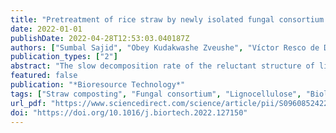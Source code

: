 ```yaml
---
title: "Pretreatment of rice straw by newly isolated fungal consortium enhanced lignocellulose degradation and humification during composting"
date: 2022-01-01
publishDate: 2022-04-28T12:53:03.040187Z
authors: ["Sumbal Sajid", "Obey Kudakwashe Zveushe", "Víctor Resco de Dios", "Farhan Nabi", "Yun Kyung Lee", "Abdul Rasheed Kaleri", "Lin Ma", "Lei Zhou", "Wei Zhang", "Faqin Dong", "Ying Han"]
publication_types: ["2"]
abstract: "The slow decomposition rate of the reluctant structure of lignocellulose in agricultural waste is the great limitation of composting processes, which can be averted by pretreatment-strategies. This study focused on the impacts of pretreating rice straw using a consortium of newly isolated fungal species on lignocellulose degradation and humic substances during composting. Fungal pretreatment had a significant impact on lignocellulose degradation (84%) of rice straw by producing higher lignocellulytic enzymes than chemical pretreatments (79%) or the control (61%). The compost with fungal pretreated rice straw (FPT) showed significantly high composting temperature in the late mesophilic stage, which enhanced the degradation of lignocellulose. The fluorescence excitation emission spectroscopy revealed that significantly more humic acid-like compounds were formed in FPT. These findings suggest that fungal pretreatment is a feasible method to accelerate straw degradation and humification."
featured: false
publication: "*Bioresource Technology*"
tags: ["Straw composting", "Fungal consortium", "Lignocellulose", "Biological pretreatment", "Humification"]
url_pdf: "https://www.sciencedirect.com/science/article/pii/S0960852422004795"
doi: "https://doi.org/10.1016/j.biortech.2022.127150"
---
```


